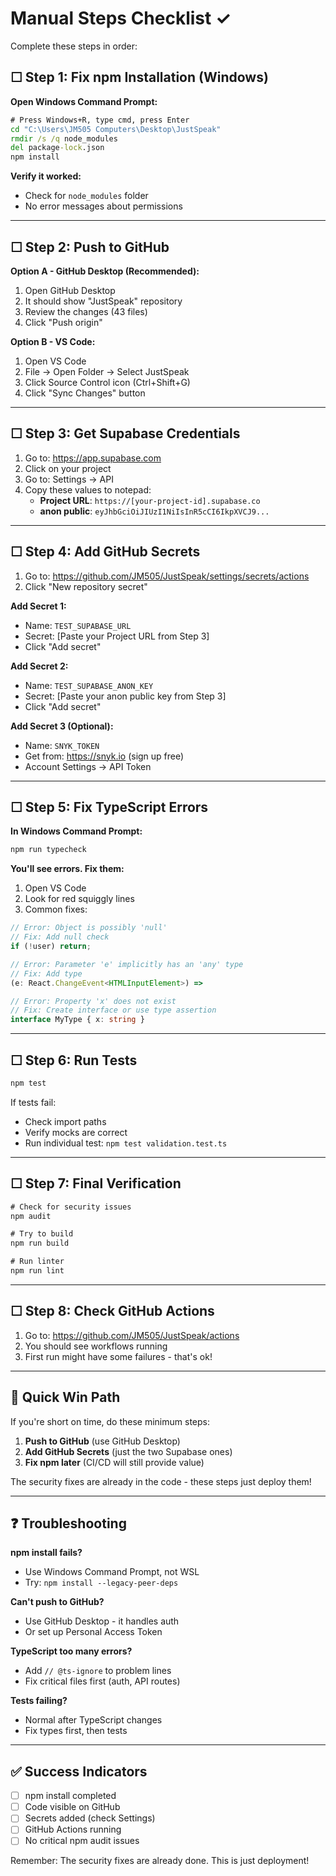 # Manual Steps Checklist ✓

Complete these steps in order:

## ☐ Step 1: Fix npm Installation (Windows)

**Open Windows Command Prompt:**
```cmd
# Press Windows+R, type cmd, press Enter
cd "C:\Users\JM505 Computers\Desktop\JustSpeak"
rmdir /s /q node_modules
del package-lock.json
npm install
```

**Verify it worked:**
- Check for `node_modules` folder
- No error messages about permissions

---

## ☐ Step 2: Push to GitHub

**Option A - GitHub Desktop (Recommended):**
1. Open GitHub Desktop
2. It should show "JustSpeak" repository
3. Review the changes (43 files)
4. Click "Push origin"

**Option B - VS Code:**
1. Open VS Code
2. File → Open Folder → Select JustSpeak
3. Click Source Control icon (Ctrl+Shift+G)
4. Click "Sync Changes" button

---

## ☐ Step 3: Get Supabase Credentials

1. Go to: https://app.supabase.com
2. Click on your project
3. Go to: Settings → API
4. Copy these values to notepad:
   - **Project URL**: `https://[your-project-id].supabase.co`
   - **anon public**: `eyJhbGciOiJIUzI1NiIsInR5cCI6IkpXVCJ9...`

---

## ☐ Step 4: Add GitHub Secrets

1. Go to: https://github.com/JM505/JustSpeak/settings/secrets/actions
2. Click "New repository secret"

**Add Secret 1:**
- Name: `TEST_SUPABASE_URL`
- Secret: [Paste your Project URL from Step 3]
- Click "Add secret"

**Add Secret 2:**
- Name: `TEST_SUPABASE_ANON_KEY`
- Secret: [Paste your anon public key from Step 3]
- Click "Add secret"

**Add Secret 3 (Optional):**
- Name: `SNYK_TOKEN`
- Get from: https://snyk.io (sign up free)
- Account Settings → API Token

---

## ☐ Step 5: Fix TypeScript Errors

**In Windows Command Prompt:**
```cmd
npm run typecheck
```

**You'll see errors. Fix them:**

1. Open VS Code
2. Look for red squiggly lines
3. Common fixes:

```typescript
// Error: Object is possibly 'null'
// Fix: Add null check
if (!user) return;

// Error: Parameter 'e' implicitly has an 'any' type
// Fix: Add type
(e: React.ChangeEvent<HTMLInputElement>) => 

// Error: Property 'x' does not exist
// Fix: Create interface or use type assertion
interface MyType { x: string }
```

---

## ☐ Step 6: Run Tests

```cmd
npm test
```

If tests fail:
- Check import paths
- Verify mocks are correct
- Run individual test: `npm test validation.test.ts`

---

## ☐ Step 7: Final Verification

```cmd
# Check for security issues
npm audit

# Try to build
npm run build

# Run linter
npm run lint
```

---

## ☐ Step 8: Check GitHub Actions

1. Go to: https://github.com/JM505/JustSpeak/actions
2. You should see workflows running
3. First run might have some failures - that's ok!

---

## 🎯 Quick Win Path

If you're short on time, do these minimum steps:

1. **Push to GitHub** (use GitHub Desktop)
2. **Add GitHub Secrets** (just the two Supabase ones)
3. **Fix npm later** (CI/CD will still provide value)

The security fixes are already in the code - these steps just deploy them!

---

## ❓ Troubleshooting

**npm install fails?**
- Use Windows Command Prompt, not WSL
- Try: `npm install --legacy-peer-deps`

**Can't push to GitHub?**
- Use GitHub Desktop - it handles auth
- Or set up Personal Access Token

**TypeScript too many errors?**
- Add `// @ts-ignore` to problem lines
- Fix critical files first (auth, API routes)

**Tests failing?**
- Normal after TypeScript changes
- Fix types first, then tests

---

## ✅ Success Indicators

- [ ] npm install completed
- [ ] Code visible on GitHub
- [ ] Secrets added (check Settings)
- [ ] GitHub Actions running
- [ ] No critical npm audit issues

Remember: The security fixes are already done. This is just deployment!